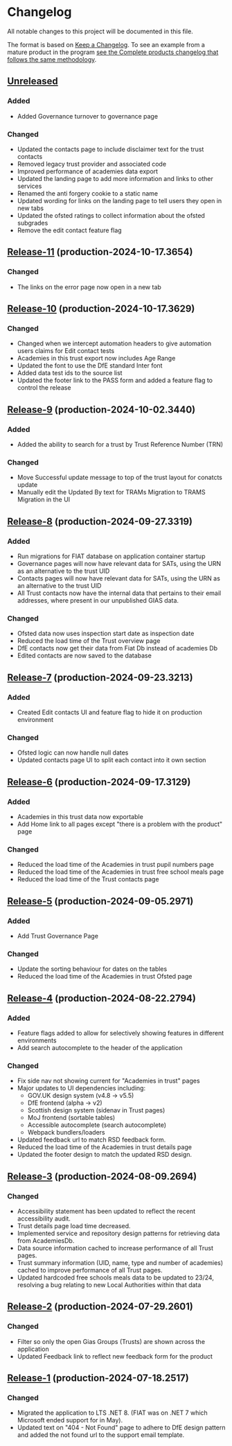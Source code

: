 # Changelog

All notable changes to this project will be documented in this file.

The format is based on [Keep a Changelog](https://keepachangelog.com/en/1.0.0/). To see an example from a mature product in the program [see the Complete products changelog that follows the same methodology](https://github.com/DFE-Digital/dfe-complete-conversions-transfers-and-changes/blob/main/CHANGELOG.md).

## [Unreleased][unreleased]

### Added

- Added Governance turnover to governance page

### Changed

- Updated the contacts page to include disclaimer text for the trust contacts
- Removed legacy trust provider and associated code
- Improved performance of academies data export
- Updated the landing page to add more information and links to other services
- Renamed the anti forgery cookie to a static name
- Updated wording for links on the landing page to tell users they open in new tabs
- Updated the ofsted ratings to collect information about the ofsted subgrades
- Remove the edit contact feature flag

## [Release-11][release-11] (production-2024-10-17.3654)

### Changed

- The links on the error page now open in a new tab

## [Release-10][release-10] (production-2024-10-17.3629)

### Changed

- Changed when we intercept automation headers to give automation users claims for Edit contact tests
- Academies in this trust export now includes Age Range
- Updated the font to use the DfE standard Inter font
- Added data test ids to the source list
- Updated the footer link to the PASS form and added a feature flag to control the release

## [Release-9][release-9] (production-2024-10-02.3440)

### Added

- Added the ability to search for a trust by Trust Reference Number (TRN)

### Changed

- Move Successful update message to top of the trust layout for conatcts update
- Manually edit the Updated By text for TRAMs Migration to TRAMS Migration in the UI

## [Release-8][release-8] (production-2024-09-27.3319)

### Added

- Run migrations for FIAT database on application container startup
- Governance pages will now have relevant data for SATs, using the URN as an alternative to the trust UID
- Contacts pages will now have relevant data for SATs, using the URN as an alternative to the trust UID
- All Trust contacts now have the internal data that pertains to their email addresses, where present in our unpublished GIAS data.

### Changed

- Ofsted data now uses inspection start date as inspection date
- Reduced the load time of the Trust overview page
- DfE contacts now get their data from Fiat Db instead of academies Db
- Edited contacts are now saved to the database

## [Release-7][release-7] (production-2024-09-23.3213)

### Added

- Created Edit contacts UI and feature flag to hide it on production environment

### Changed

- Ofsted logic can now handle null dates
- Updated contacts page UI to split each contact into it own section

## [Release-6][release-6] (production-2024-09-17.3129)

### Added

- Academies in this trust data now exportable
- Add Home link to all pages except "there is a problem with the product" page

### Changed

- Reduced the load time of the Academies in trust pupil numbers page
- Reduced the load time of the Academies in trust free school meals page
- Reduced the load time of the Trust contacts page

## [Release-5][release-5] (production-2024-09-05.2971)

### Added

- Add Trust Governance Page

### Changed

- Update the sorting behaviour for dates on the tables
- Reduced the load time of the Academies in trust Ofsted page

## [Release-4][release-4] (production-2024-08-22.2794)

### Added

- Feature flags added to allow for selectively showing features in different environments
- Add search autocomplete to the header of the application

### Changed

- Fix side nav not showing current for "Academies in trust" pages
- Major updates to UI dependencies including:
  - GOV.UK design system (v4.8 -> v5.5)
  - DfE frontend (alpha -> v2)
  - Scottish design system (sidenav in Trust pages)
  - MoJ frontend (sortable tables)
  - Accessible autocomplete (search autocomplete)
  - Webpack bundlers/loaders
- Updated feedback url to match RSD feedback form.
- Reduced the load time of the Academies in trust details page
- Updated the footer design to match the updated RSD design.

## [Release-3][release-3] (production-2024-08-09.2694)

### Changed

- Accessibility statement has been updated to reflect the recent accessibility audit.
- Trust details page load time decreased.
- Implemented service and repository design patterns for retrieving data from AcademiesDb.
- Data source information cached to increase performance of all Trust pages.
- Trust summary information (UID, name, type and number of academies) cached to improve performance of all Trust pages.
- Updated hardcoded free schools meals data to be updated to 23/24, resolving a bug relating to new Local Authorities within that data

## [Release-2][release-2] (production-2024-07-29.2601)

### Changed

- Filter so only the open Gias Groups (Trusts) are shown across the application
- Updated Feedback link to reflect new feedback form for the product

## [Release-1][release-1] (production-2024-07-18.2517)

### Changed 

- Migrated the application to LTS .NET 8. (FIAT was on .NET 7 which Microsoft ended support for in May).
- Updated text on "404 - Not Found" page to adhere to DfE design pattern and added the not found url to the support email template.

[unreleased]:
  https://github.com/DFE-Digital/dfe-complete-conversions-transfers-and-changes/compare/production-2024-10-17.3654...HEAD
[release-1]:
  https://github.com/DFE-Digital/find-information-about-academies-and-trusts/releases/tag/production-2024-07-18.2517
[release-2]:
  https://github.com/DFE-Digital/find-information-about-academies-and-trusts/releases/tag/production-2024-07-29.2601
[release-3]:
  https://github.com/DFE-Digital/find-information-about-academies-and-trusts/releases/tag/production-2024-08-09.2694
[release-4]:
  https://github.com/DFE-Digital/find-information-about-academies-and-trusts/releases/tag/production-2024-08-22.2794
[release-5]:
  https://github.com/DFE-Digital/find-information-about-academies-and-trusts/releases/tag/production-2024-09-05.2971
[release-6]:
  https://github.com/DFE-Digital/find-information-about-academies-and-trusts/releases/tag/production-2024-09-17.3129
[release-7]:
  https://github.com/DFE-Digital/find-information-about-academies-and-trusts/releases/tag/production-2024-09-23.3213
[release-8]:
  https://github.com/DFE-Digital/find-information-about-academies-and-trusts/releases/tag/production-2024-09-27.3319
[release-9]:
  https://github.com/DFE-Digital/find-information-about-academies-and-trusts/releases/tag/production-2024-10-02.3440
[release-10]:
  https://github.com/DFE-Digital/find-information-about-academies-and-trusts/releases/tag/production-2024-10-17.3629
[release-11]:
  https://github.com/DFE-Digital/find-information-about-academies-and-trusts/releases/tag/production-2024-10-17.3654
